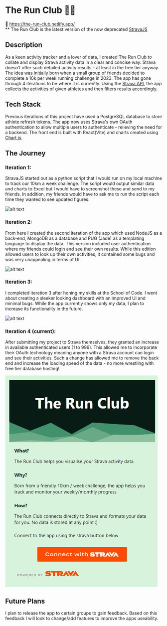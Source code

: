 # The Run Club 🏃‍♂️

🔗 https://the-run-club.netlify.app/ \
\*\* The Run Club is the latest version of the now deprecated [StravaJS](https://github.com/jake-stan92/StravaJS2.0)

## Description

As a keen activity tracker and a lover of data, I created The Run Club to collate and display Strava activity data in a clear and concise way. Strava doesn’t offer such detailed activity results – at least in the free tier anyway. The idea was initially born when a small group of friends decided to complete a 10k per week running challenge in 2023. The app has gone through 4 iterations to be where it is currently. Using the [Strava API](https://developers.strava.com/docs/reference/), the app collects the activities of given athletes and then filters results accordingly.

## Tech Stack

Previous iterations of this project have used a PostgreSQL database to store athlete refresh tokens. The app now uses Strava's own OAuth authentication to allow multiple users to authenticate - relieving the need for a backend. The front end is built with React(Vite) and charts created using [Chart.js](https://www.chartjs.org/).

## The Journey

### Iteration 1:

StravaJS started out as a python script that I would run on my local machine to track our 10km a week challenge. The script would output similar data and charts to Excel but I would have to screenshot these and send to my friends. In addition, my friends would have to ask me to run the script each time they wanted to see updated figures.

![alt text](image.png)

### Iteration 2:

From here I created the second iteration of the app which used NodeJS as a back-end, MongoDB as a database and PUG (Jade) as a templating language to display the data. This version included user authentication where my friends could login and see their own results. While this edition allowed users to look up their own activities, it contained some bugs and was very unappealing in terms of UI.

![alt text](image-1.png)

### Iteration 3:

I completed iteration 3 after honing my skills at the School of Code. I went about creating a sleeker looking dashboard with an improved UI and minimal bugs. While the app currently shows only my data, I plan to increase its functionality in the future.

![alt text](image-2.png)

### Iteration 4 (current):

After submitting my project to Strava themselves, they granted an increase in available authenticated users (1 to 999). This allowed me to incorporate their OAuth technology meaning anyone with a Strava account can login and see their activities. Such a change has allowed me to remove the back end and increase the loading speed of the data - no more wrestling with free tier database hosting!

![alt text](image-3.png)

## Future Plans

I plan to release the app to certain groups to gain feedback. Based on this feedback I will look to change/add features to improve the apps useability.

